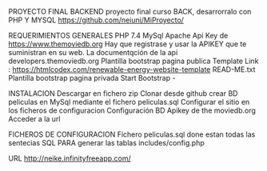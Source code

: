 PROYECTO FINAL BACKEND
proyecto final curso BACK, desarrorralo con PHP Y MYSQL
https://github.com/neiuni/MiProyecto/

REQUERIMIENTOS GENERALES
PHP 7.4
MySql
Apache
Api Key de https://www.themoviedb.org Hay que registrase y usar la APIKEY que te suministran en su web. La documentqción de la api developers.themoviedb.org
Plantilla bootstrap pagina publica Template Link : https://htmlcodex.com/renewable-energy-website-template READ-ME.txt
Plantilla bootstrap pagina privada Start Bootstrap - 

INSTALACION
Descargar en fichero zip
Clonar desde github
crear BD peliculas en MySql mediante el fichero peliculas.sql
Configurar el sitio en los ficheros de configuracion
Configuración BD
Apikey de the moviedb.org
Acceder a la url

FICHEROS DE CONFIGURACION
Fichero peliculas.sql done estan todas las sentecias SQL PARA generar las tablas
includes/config.php

URL
http://neike.infinityfreeapp.com/
